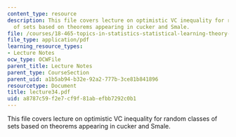 ```yaml
---
content_type: resource
description: This file covers lecture on optimistic VC inequality for random classes
  of sets based on theorems appearing in cucker and Smale.
file: /courses/18-465-topics-in-statistics-statistical-learning-theory-spring-2007/a8787c59f2e7cf9f81abefbb7292c0b1_lecture34.pdf
file_type: application/pdf
learning_resource_types:
- Lecture Notes
ocw_type: OCWFile
parent_title: Lecture Notes
parent_type: CourseSection
parent_uid: a1b5ab94-b32e-92a2-777b-3ce81b841896
resourcetype: Document
title: lecture34.pdf
uid: a8787c59-f2e7-cf9f-81ab-efbb7292c0b1
---
```

This file covers lecture on optimistic VC inequality for random classes of sets based on theorems appearing in cucker and Smale.

